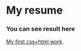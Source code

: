 # My resume

### You can see result here

[My first css+html work](https://igorlebedev.github.io/resume/).
